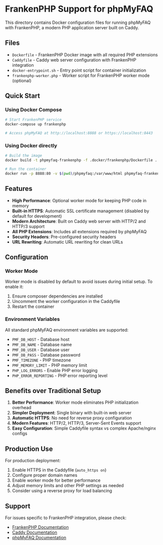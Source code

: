 # FrankenPHP Support for phpMyFAQ

This directory contains Docker configuration files for running phpMyFAQ with FrankenPHP, a modern PHP application server built on Caddy.

## Files

- `Dockerfile` - FrankenPHP Docker image with all required PHP extensions
- `Caddyfile` - Caddy web server configuration with FrankenPHP integration
- `docker-entrypoint.sh` - Entry point script for container initialization
- `frankenphp-worker.php` - Worker script for FrankenPHP worker mode (optional)

## Quick Start

### Using Docker Compose

```bash
# Start FrankenPHP service
docker-compose up frankenphp

# Access phpMyFAQ at http://localhost:8888 or https://localhost:8443
```

### Using Docker directly

```bash
# Build the image
docker build -t phpmyfaq-frankenphp -f .docker/frankenphp/Dockerfile .

# Run the container
docker run -p 8888:80 -v $(pwd)/phpmyfaq:/var/www/html phpmyfaq-frankenphp
```

## Features

- **High Performance**: Optional worker mode for keeping PHP code in memory
- **Built-in HTTPS**: Automatic SSL certificate management (disabled by default for development)
- **Modern Architecture**: Built on Caddy web server with HTTP/2 and HTTP/3 support
- **All PHP Extensions**: Includes all extensions required by phpMyFAQ
- **Security Headers**: Pre-configured security headers
- **URL Rewriting**: Automatic URL rewriting for clean URLs

## Configuration

### Worker Mode

Worker mode is disabled by default to avoid issues during initial setup. To enable it:

1. Ensure composer dependencies are installed
2. Uncomment the worker configuration in the Caddyfile
3. Restart the container

### Environment Variables

All standard phpMyFAQ environment variables are supported:

- `PMF_DB_HOST` - Database host
- `PMF_DB_NAME` - Database name
- `PMF_DB_USER` - Database user
- `PMF_DB_PASS` - Database password
- `PMF_TIMEZONE` - PHP timezone
- `PMF_MEMORY_LIMIT` - PHP memory limit
- `PHP_LOG_ERRORS` - Enable PHP error logging
- `PHP_ERROR_REPORTING` - PHP error reporting level

## Benefits over Traditional Setup

1. **Better Performance**: Worker mode eliminates PHP initialization overhead
2. **Simpler Deployment**: Single binary with built-in web server
3. **Automatic HTTPS**: No need for reverse proxy configuration
4. **Modern Features**: HTTP/2, HTTP/3, Server-Sent Events support
5. **Easy Configuration**: Simple Caddyfile syntax vs complex Apache/nginx configs

## Production Use

For production deployment:

1. Enable HTTPS in the Caddyfile (`auto_https on`)
2. Configure proper domain names
3. Enable worker mode for better performance
4. Adjust memory limits and other PHP settings as needed
5. Consider using a reverse proxy for load balancing

## Support

For issues specific to FrankenPHP integration, please check:
- [FrankenPHP Documentation](https://frankenphp.dev/docs/)
- [Caddy Documentation](https://caddyserver.com/docs/)
- [phpMyFAQ Documentation](https://www.phpmyfaq.de/docs/)